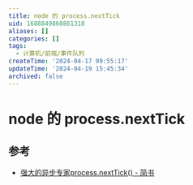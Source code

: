 ```yaml
---
title: node 的 process.nextTick
uid: 1688849860861318
aliases: []
categories: []
tags:
  - 计算机/前端/事件队列
createTime: '2024-04-17 09:55:17'
updateTime: '2024-04-19 15:45:34'
archived: false
---
```


# node 的 process.nextTick

## 参考

- [强大的异步专家process.nextTick() - 简书](https://www.jianshu.com/p/5328c72279ff)
